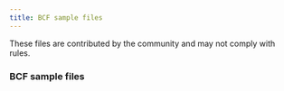 ```yaml
---
title: BCF sample files
---
```


These files are contributed by the community and may not comply with rules.

### BCF sample files